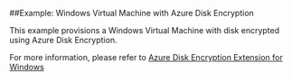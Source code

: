 ##Example: Windows Virtual Machine with Azure Disk Encryption

This example provisions a Windows Virtual Machine with disk encrypted using Azure Disk Encryption.

For more information, please refer to [Azure Disk Encryption Extension for Windows](https://docs.microsoft.com/azure/virtual-machines/extensions/azure-disk-enc-windows)